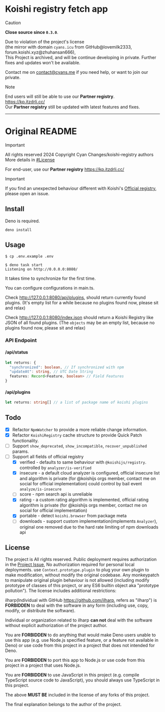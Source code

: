 # Koishi registry fetch app

> [!CAUTION]
> **Close source since `0.3.0`**.
> 
> Due to violation of the project's license  
> (the mirror with domain `cyans.icu` from GitHub@lovemilk2333, forum.koishi.xyz@zhuhansan666),  
> This Project is archived, and will be continue developing in private. Further fixes and updates won't be available.
> 
> Contact me on [contact@cyans.me](mailto:contact@cyans.me) if you need help, or want to join our private.

> [!NOTE]
> End users will still be able to use our
> **Partner registry**.  
> https://kp.itzdrli.cc/  
> Our **Partner registry** still be updated with latest features and fixes.

---


# Original README

> [!IMPORTANT]  
> All rights reserved 2024 Copyright Cyan Changes/koishi-registry authors  
> More details in [#License](https://github.com/CyanChanges/koishi-registry/blob/main/LICENSE)

For end-user, use our
**Partner registry**
https://kp.itzdrli.cc/

> [!IMPORTANT]  
> If you find an unexpected behaviour different with Koishi's [Official registry](https://registry.koishi.chat/),
> please open an issue.

## Install
Deno is required.
```shell
deno install
```

## Usage
```shell
$ cp .env.example .env
```
```shell
$ deno task start
Listening on http://0.0.0.0:8080/
```

It takes time to synchronize for the first time.

You can configure configurations in main.ts.

Check http://127.0.0.1:8080/api/plugins,
should return currently found plugins.
(It's empty list for a while because no plugins found now, please sit and relax)

Check http://127.0.0.1:8080/index.json
should return a Koishi Registry like JSON of all found plugins.
(The `objects` may be an empty list, because no plugins found now, please sit and relax)

### API Endpoint
#### /api/status
```typescript
let returns: {
  "synchronized": boolean, // If synchronized with npm
  "updateAt": string, // UTC Date String
  features: Record<Feature, boolean> // Field Features
}
```
#### /api/plugins
```typescript
let returns: string[] // a list of package name of koishi plugins
```

## Todo
- [x] Refactor `NpmWatcher` to provide a more reliable change information.
- [x] Refactor `KoishiRegistry` cache structure to provide Quick Patch functionality.
- [ ] Support `show_deprecated`, `show_incompatible`, `recover_unpublished` params.
- [ ] Support all fields of official registry
  - [x] verified - defaults to same behaviour with `@koishijs/registry`. controlled by `analyzer/is-verified`
  - [x] insecure - a default cloud analyzer is configured, official insecure list and algorithm is private (for @koishijs orgs member, contact me on social for official implementation)
                   could control by bail event `analyze/is-insecure`
  - [ ] score    - npm search api is unreliable
  - [x] rating   - a custom rating algorithm is implemented, official rating algorithm is private (for @koishijs orgs member, contact me on social for official implementation)
  - [x] portable - detect `koishi.browser` from package meta
  - [ ] downloads - support custom implementation(implements `Analyzer`), original one removed due to the hard rate limiting of npm downloads api

## License

The project is All rights reserved.
Public deployment requires authorization in the [Project Issue](https://github.com/CyanChanges/koishi-registry),
No authorization required for personal local deployments.
use `Context.prototype.plugin` to plug your own plugin to make modification,
without modify the original codebase.
Any monkeypatch to manipulate original plugin behaviour is not allowed
(including modify prototype of classes of this project, or any ES6 builtin object aka "prototype pollution").
The license includes additional restrictions:

ilharp(Individual with GitHub https://github.com/ilharp, refers as "ilharp")
is **FORBIDDEN** to deal with the software in any form (including use, copy, modify, or distribute the software).

Individual or organization related to ilharp **can not** deal with the software without explicit authorization of the project author.

You are **FORBIDDEN** to do anything that would make Deno users unable to use this app (e.g. use Node.js specified feature, or a feature not available in Deno) or use code from this project in a project that does not intended for Deno.

You are **FORBIDDEN** to port this app to Node.js or use code from this project in a project that uses Node.js.

You are **FORBIDDEN** to use JavaScript in this project (e.g. compile TypeScript source code to JavaScript), you should always use TypeScript in this project.

The above **MUST BE** included in the license of any forks of this project.

The final explanation belongs to the author of the project.

